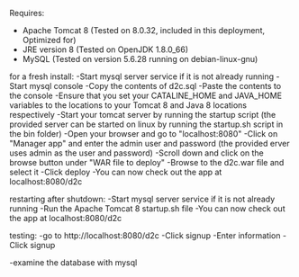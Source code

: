 Requires: 
- Apache Tomcat 8 (Tested on 8.0.32, included in this deployment, Optimized for)
- JRE version 8 (Tested on OpenJDK 1.8.0_66)
- MySQL (Tested on version 5.6.28 running on debian-linux-gnu)

for a fresh install: 
-Start mysql server service if it is not already running
-Start mysql console
-Copy the contents of d2c.sql
-Paste the contents to the console 
-Ensure that you set your CATALINE_HOME and JAVA_HOME variables to the locations to your Tomcat 8 and Java 8 locations respectively
-Start your tomcat server by running the startup script (the provided server can be started on linux by running the startup.sh script in the bin folder)
-Open your browser and go to "localhost:8080"
-Click on "Manager app" and enter the admin user and password (the provided erver uses admin as the user and password)
-Scroll down and click on the browse button under "WAR file to deploy"
-Browse to the d2c.war file and select it
-Click deploy
-You can now check out the app at localhost:8080/d2c

restarting after shutdown:
-Start mysql server service if it is not already running
-Run the Apache Tomcat 8 startup.sh file
-You can now check out the app at localhost:8080/d2c

testing:
-go to http://localhost:8080/d2c
-Click signup
-Enter information
-Click signup

-examine the database with mysql

